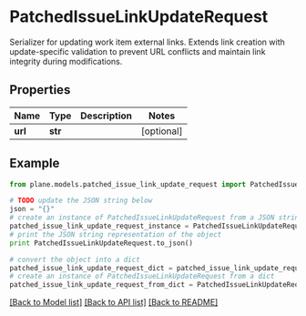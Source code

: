 # PatchedIssueLinkUpdateRequest

Serializer for updating work item external links.  Extends link creation with update-specific validation to prevent URL conflicts and maintain link integrity during modifications.

## Properties
Name | Type | Description | Notes
------------ | ------------- | ------------- | -------------
**url** | **str** |  | [optional] 

## Example

```python
from plane.models.patched_issue_link_update_request import PatchedIssueLinkUpdateRequest

# TODO update the JSON string below
json = "{}"
# create an instance of PatchedIssueLinkUpdateRequest from a JSON string
patched_issue_link_update_request_instance = PatchedIssueLinkUpdateRequest.from_json(json)
# print the JSON string representation of the object
print PatchedIssueLinkUpdateRequest.to_json()

# convert the object into a dict
patched_issue_link_update_request_dict = patched_issue_link_update_request_instance.to_dict()
# create an instance of PatchedIssueLinkUpdateRequest from a dict
patched_issue_link_update_request_from_dict = PatchedIssueLinkUpdateRequest.from_dict(patched_issue_link_update_request_dict)
```
[[Back to Model list]](../README.md#documentation-for-models) [[Back to API list]](../README.md#documentation-for-api-endpoints) [[Back to README]](../README.md)


